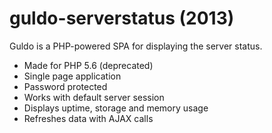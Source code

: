 # guldo-serverstatus (2013)

Guldo is a PHP-powered SPA for displaying the server status.

- Made for PHP 5.6 (deprecated)
- Single page application
- Password protected
- Works with default server session
- Displays uptime, storage and memory usage
- Refreshes data with AJAX calls
